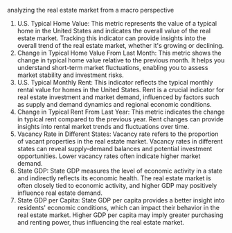 analyzing the real estate market from a macro perspective


1.	U.S. Typical Home Value: This metric represents the value of a typical home in the United States and indicates the overall value of the real estate market. Tracking this indicator can provide insights into the overall trend of the real estate market, whether it's growing or declining.
2.	Change in Typical Home Value From Last Month: This metric shows the change in typical home value relative to the previous month. It helps you understand short-term market fluctuations, enabling you to assess market stability and investment risks.
3.	U.S. Typical Monthly Rent: This indicator reflects the typical monthly rental value for homes in the United States. Rent is a crucial indicator for real estate investment and market demand, influenced by factors such as supply and demand dynamics and regional economic conditions.
4.	Change in Typical Rent From Last Year: This metric indicates the change in typical rent compared to the previous year. Rent changes can provide insights into rental market trends and fluctuations over time.
5.	Vacancy Rate in Different States: Vacancy rate refers to the proportion of vacant properties in the real estate market. Vacancy rates in different states can reveal supply-demand balances and potential investment opportunities. Lower vacancy rates often indicate higher market demand.
6.	State GDP: State GDP measures the level of economic activity in a state and indirectly reflects its economic health. The real estate market is often closely tied to economic activity, and higher GDP may positively influence real estate demand.
7.	State GDP per Capita: State GDP per capita provides a better insight into residents' economic conditions, which can impact their behavior in the real estate market. Higher GDP per capita may imply greater purchasing and renting power, thus influencing the real estate market.
